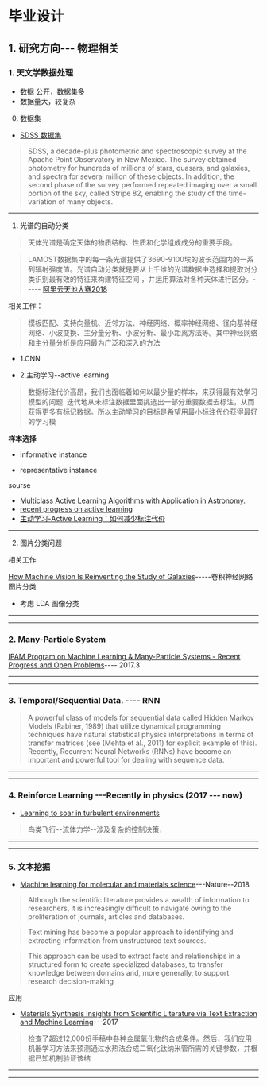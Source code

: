 # 毕业设计


##  1. 研究方向--- 物理相关


### 1. 天文学数据处理


*  数据 公开，数据集多
*  数据量大，较复杂

0. 数据集  

* [SDSS 数据集](http://www.astroml.org/user_guide/datasets.html#)

> SDSS, a decade-plus photometric and spectroscopic survey at the Apache Point Observatory in New Mexico. The survey obtained photometry for hundreds of millions of stars, quasars, and galaxies, and spectra for several million of these objects. In addition, the second phase of the survey performed repeated imaging over a small portion of the sky, called Stripe 82, enabling the study of the time-variation of many objects.





-----------


1. 光谱的自动分类
> 天体光谱是确定天体的物质结构、性质和化学组成成分的重要手段。

> LAMOST数据集中的每一条光谱提供了3690-9100埃的波长范围内的一系列辐射强度值。光谱自动分类就是要从上千维的光谱数据中选择和提取对分类识别最有效的特征来构建特征空间 ，并运用算法对各种天体进行区分。----- [阿里云天池大赛2018](https://tianchi.aliyun.com/competition/information.htm?spm=5176.11165320.5678.2.1c1b21e1sp8ntD&raceId=231646)

相关工作：

> 模板匹配、支持向量机、近邻方法、神经网络、概率神经网络、径向基神经网络、小波变换、主分量分析、小波分析、最小距离方法等。其中神经网络和主分量分析是应用最为广泛和深入的方法

* 1.CNN  



* 2.主动学习--active learning
> 数据标注代价高昂，我们也面临着如何以最少量的样本，来获得最有效学习模型的问题. 迭代地从未标注数据里面挑选出一部分重要数据去标注，从而获得更多有标记数据。所以主动学习的目标是希望用最小标注代价获得最好的学习模

**样本选择**

* informative instance

* representative instance

sourse

* [Multiclass Active Learning Algorithms with Application in Astronomy.](https://github.com/chengsoonong/mclass-sky)
* [recent progress on active learning](https://www.jiqizhixin.com/articles/2018-06-20-14)
* [主动学习-Active Learning：如何减少标注代价](https://zhuanlan.zhihu.com/p/39367595)


-------------


2. 图片分类问题

相关工作

[How Machine Vision Is Reinventing the Study of Galaxies](https://www.technologyreview.com/s/536411/how-machine-vision-is-reinventing-the-study-of-galaxies/)-----卷积神经网络图片分类


* 考虑 LDA 图像分类

----------
--------

### 2. Many-Particle System

[IPAM Program on Machine Learning & Many-Particle Systems - Recent Progress and Open Problems]()---- 2017.3



------
-------

















###  3.  Temporal/Sequential Data. ---- RNN 

> A powerful class of models for sequential data called Hidden Markov Models (Rabiner, 1989) that utilize dynamical programming techniques have natural statistical physics interpretations in terms of transfer matrices (see (Mehta et al., 2011) for explicit example of this). Recently, Recurrent Neural Networks (RNNs) have become an important and powerful tool for dealing with sequence data.



------
------



 ###  4. Reinforce Learning ---Recently in physics  (2017 --- now) 
 
 
 * [Learning to soar in turbulent environments](http://www.pnas.org/content/113/33/E4877)
 > 鸟类飞行--流体力学--涉及复杂的控制决策，
 
 ---------
 --------
 
 ### 5.  文本挖掘
 
 * [Machine learning for molecular and materials science](https://www.nature.com/articles/s41586-018-0337-2#ref-CR79)---Nature--2018
 
>  Although the scientific literature provides a wealth of information to researchers, it is increasingly difficult to navigate owing to the proliferation of journals, articles and databases. 

> Text mining has become a popular approach to identifying and extracting information from unstructured text sources. 

> This approach can be used to extract facts and relationships in a structured form to create specialized databases, to transfer knowledge between domains and, more generally, to support research decision-making
 
 
应用

* [Materials Synthesis Insights from Scientific Literature via Text
Extraction and Machine Learning](https://pubs.acs.org/doi/ipdf/10.1021/acs.chemmater.7b03500)---2017
> 检查了超过12,000份手稿中各种金属氧化物的合成条件。然后，我们应用机器学习方法来预测通过水热法合成二氧化钛纳米管所需的关键参数，并根据已知机制验证该结
 
 
 ----------
 --------
 
 
 
 
 
 
 
 
 
 
 
 
 
 





